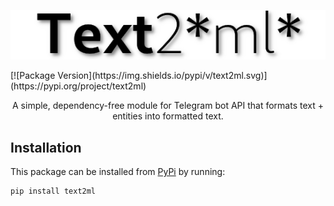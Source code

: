 <p align="center">
  <img src="logo.png" alt="Text2ml"/>
</p>
[![Package Version](https://img.shields.io/pypi/v/text2ml.svg)](https://pypi.org/project/text2ml)
<p align="center">A simple, dependency-free module for Telegram bot API that formats text + entities into formatted text.</p>

## Installation

This package can be installed from [PyPi](https://pypi.org/project/text2ml) by running:

```
pip install text2ml
```
